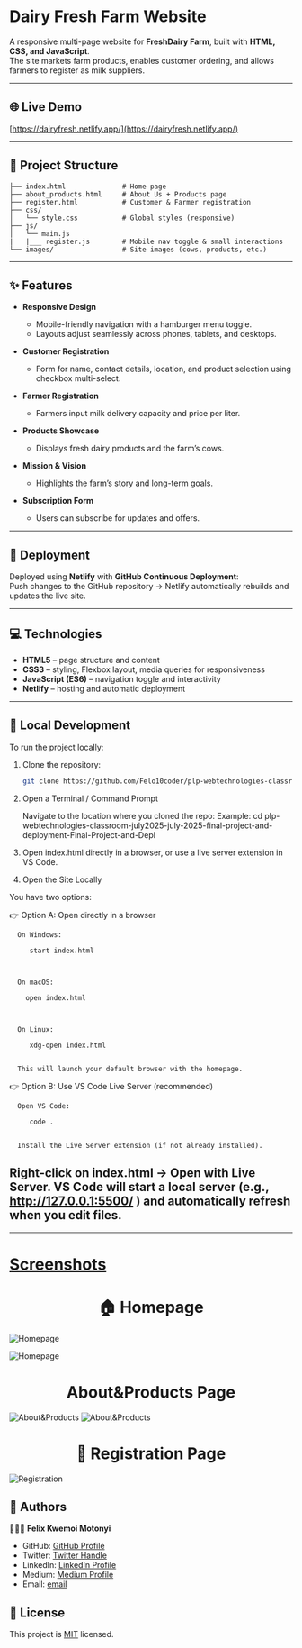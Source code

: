 # Dairy Fresh Farm Website

A responsive multi-page website for **FreshDairy Farm**, built with **HTML, CSS, and JavaScript**.  
The site markets farm products, enables customer ordering, and allows farmers to register as milk suppliers.

---

## 🌐 Live Demo
[https://dairyfresh.netlify.app/](https://dairyfresh.netlify.app/)

---

## 📁 Project Structure


```text
├── index.html              # Home page
├── about_products.html     # About Us + Products page
├── register.html           # Customer & Farmer registration
├── css/
│   └── style.css           # Global styles (responsive)
├── js/
│   └── main.js 
|   |___ register.js        # Mobile nav toggle & small interactions
└── images/                 # Site images (cows, products, etc.)
```


---

## ✨ Features
- **Responsive Design**  
  - Mobile-friendly navigation with a hamburger menu toggle.  
  - Layouts adjust seamlessly across phones, tablets, and desktops.

- **Customer Registration**  
  - Form for name, contact details, location, and product selection using checkbox multi-select.

- **Farmer Registration**  
  - Farmers input milk delivery capacity and price per liter.

- **Products Showcase**  
  - Displays fresh dairy products and the farm’s cows.

- **Mission & Vision**  
  - Highlights the farm’s story and long-term goals.

- **Subscription Form**  
  - Users can subscribe for updates and offers.

---

## 🚀 Deployment
Deployed using **Netlify** with **GitHub Continuous Deployment**:  
Push changes to the GitHub repository → Netlify automatically rebuilds and updates the live site.

---

## 💻 Technologies
- **HTML5** – page structure and content  
- **CSS3** – styling, Flexbox layout, media queries for responsiveness  
- **JavaScript (ES6)** – navigation toggle and interactivity  
- **Netlify** – hosting and automatic deployment

---

## 🔧 Local Development
To run the project locally:
1. Clone the repository:
   ```bash
   git clone https://github.com/Felo10coder/plp-webtechnologies-classroom-july2025-july-2025-final-project-and-deployment-Final-Project-and-Depl.git

2. Open a Terminal / Command Prompt

   Navigate to the location where you cloned the repo:
      Example:
         cd plp-webtechnologies-classroom-july2025-july-2025-final-project-and-deployment-Final-Project-and-Depl


3. Open index.html directly in a browser, or use a live server extension in VS Code.

4. Open the Site Locally

You have two options:

👉 Option A: Open directly in a browser

      On Windows:

         start index.html



      On macOS:

        open index.html



      On Linux:

         xdg-open index.html


      This will launch your default browser with the homepage.

👉 Option B: Use VS Code Live Server (recommended)

      Open VS Code:

         code .


      Install the Live Server extension (if not already installed).

Right-click on index.html → Open with Live Server.
VS Code will start a local server (e.g., http://127.0.0.1:5500/
) and automatically refresh when you edit files.
---
----

# <u> Screenshots </u>

# <center>🏠 Homepage </center>
![Homepage](images/screenshots/home_page.PNG)

![Homepage](images/screenshots/why_choose.PNG)

# <center>About&Products Page</center>
![About&Products](images/screenshots/vision.PNG)
![About&Products](images/screenshots/products.PNG)

# <center>📄 Registration Page</center>
![Registration](images/screenshots/registration_page.PNG)

## 👥 Authors <a name="authors"></a>

🕵🏽‍♀️ **Felix Kwemoi Motonyi**

- GitHub: [GitHub Profile](https://github.com/Felo10coder/git-and-github)
- Twitter: [Twitter Handle](https://x.com/Felo109?t=QQ7Gv-Lj-t6EyLIxYaJFGg&s=09)
- LinkedIn: [LinkedIn Profile](https://www.linkedin.com/in/felo10)
- Medium: [Medium Profile]()
- Email: [email](felixkwemoi7@gmail.com)


## 📝 License <a name="license"></a>

This project is [MIT](./LICENSE) licensed.


